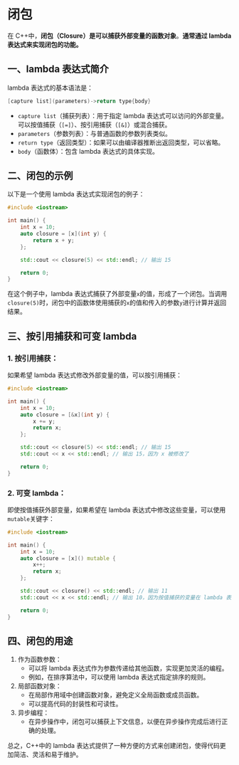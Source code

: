 # 闭包

在 C++中，**闭包（Closure）是可以捕获外部变量的函数对象**。**通常通过 lambda 表达式来实现闭包的功能。**

## **一、lambda 表达式简介**

lambda 表达式的基本语法是：

```cpp
[capture list](parameters)->return type{body}
```

* `capture list`（捕获列表）：用于指定 lambda 表达式可以访问的外部变量。可以按值捕获（`[=]`）、按引用捕获（`[&]`）或混合捕获。
* `parameters`（参数列表）：与普通函数的参数列表类似。
* `return type`（返回类型）：如果可以由编译器推断出返回类型，可以省略。
* `body`（函数体）：包含 lambda 表达式的具体实现。

## **二、闭包的示例**

以下是一个使用 lambda 表达式实现闭包的例子：

```cpp
#include <iostream>

int main() {
    int x = 10;
    auto closure = [x](int y) {
        return x + y;
    };

    std::cout << closure(5) << std::endl; // 输出 15

    return 0;
}
```

在这个例子中，lambda 表达式捕获了外部变量`x`的值，形成了一个闭包。当调用`closure(5)`时，闭包中的函数体使用捕获的`x`的值和传入的参数`y`进行计算并返回结果。

## **三、按引用捕获和可变 lambda**

### 1. 按引用捕获：

如果希望 lambda 表达式修改外部变量的值，可以按引用捕获：

```cpp
#include <iostream>

int main() {
    int x = 10;
    auto closure = [&x](int y) {
        x += y;
        return x;
    };

    std::cout << closure(5) << std::endl; // 输出 15
    std::cout << x << std::endl; // 输出 15，因为 x 被修改了

    return 0;
}
```

### 2. 可变 lambda：

即使按值捕获外部变量，如果希望在 lambda 表达式中修改这些变量，可以使用`mutable`关键字：

```cpp
#include <iostream>

int main() {
    int x = 10;
    auto closure = [x]() mutable {
        x++;
        return x;
    };

    std::cout << closure() << std::endl; // 输出 11
    std::cout << x << std::endl; // 输出 10，因为按值捕获的变量在 lambda 表达式中的修改不会影响外部变量

    return 0;
}
```

## **四、闭包的用途**

1. 作为函数参数：
   * 可以将 lambda 表达式作为参数传递给其他函数，实现更加灵活的编程。
   * 例如，在排序算法中，可以使用 lambda 表达式指定排序的规则。
2. 局部函数对象：
   * 在局部作用域中创建函数对象，避免定义全局函数或成员函数。
   * 可以提高代码的封装性和可读性。
3. 异步编程：
   * 在异步操作中，闭包可以捕获上下文信息，以便在异步操作完成后进行正确的处理。

总之，C++中的 lambda 表达式提供了一种方便的方式来创建闭包，使得代码更加简洁、灵活和易于维护。
